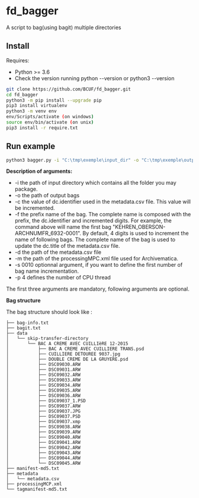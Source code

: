 # fd_bagger

A script to bag(using bagit) multiple directories

## Install

Requires:
* Python >= 3.6
* Check the version running python --version or python3 --version

```bash
git clone https://github.com/BCUF/fd_bagger.git
cd fd_bagger
python3 -m pip install --upgrade pip
pip3 install virtualenv
python3 -m venv env
env/Scripts/activate (on windows)
source env/bin/activate (on unix)
pip3 install -r require.txt
```

## Run example

```bash
python3 bagger.py -i "C:\tmp\exemple\input_dir" -o "C:\tmp\exemple\output_dir" -c ARCHNUMFR_6932 -f KEHREN_OBERSON -d "C:\tmp\exemple\metadata\metadata.csv" -m "C:\tmp\exemple\processingMCP.xml" -s 0010 -p 4
```
**Description of arguments:**

- -i the path of input directory which contains all the folder you may package.
- -o the path of output bags
- -c the value of dc.identifier used in the metadata.csv file. This value will be incremented.
- -f the prefix name of the bag. The complete name is composed with the prefix, the dc.identifier and incremented digits. For example, the command above will name the first bag "KEHREN_OBERSON-ARCHNUMFR_6932-0001". By default, 4 digits is used to increment the name of following bags. The complete name of the bag is used to update the dc.title of the metadata.csv file.
- -d the path of the metadata.csv file
- -m the path of the processingMPC.xml file used for Archivematica.
- -s 0010 optionnal argument, if you want to define the first number of bag name incrementation.
- -p 4 defines the number of CPU thread

The first three arguments are mandatory, following arguments are optional.

**Bag structure**

The bag structure should look like :

```
├── bag-info.txt
├── bagit.txt
├── data
│   └── skip-transfer-directory
│       └── BAC A CREME AVEC CUILLIèRE 12-2015
│           ├── BAC A CREME AVEC CUILLIERE TRANS.psd
│           ├── CUILLIERE DETOUREE 9037.jpg
│           ├── DOUBLE CREME DE LA GRUYERE.psd
│           ├── DSC09030.ARW
│           ├── DSC09031.ARW
│           ├── DSC09032.ARW
│           ├── DSC09033.ARW
│           ├── DSC09034.ARW
│           ├── DSC09035.ARW
│           ├── DSC09036.ARW
│           ├── DSC09037_1.PSD
│           ├── DSC09037.ARW
│           ├── DSC09037.JPG
│           ├── DSC09037.PSD
│           ├── DSC09037.xmp
│           ├── DSC09038.ARW
│           ├── DSC09039.ARW
│           ├── DSC09040.ARW
│           ├── DSC09041.ARW
│           ├── DSC09042.ARW
│           ├── DSC09043.ARW
│           ├── DSC09044.ARW
│           └── DSC09045.ARW
├── manifest-md5.txt
├── metadata
│   └── metadata.csv
├── processingMCP.xml
└── tagmanifest-md5.txt
```
